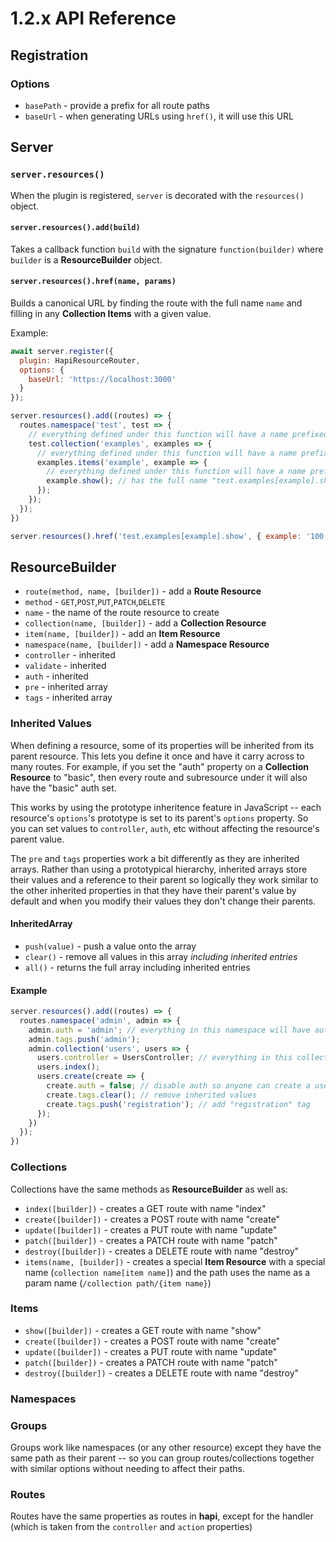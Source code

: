 # 1.2.x API Reference

## Registration

### Options

- `basePath` - provide a prefix for all route paths
- `baseUrl` - when generating URLs using `href()`, it will use this URL

## Server

### `server.resources()`

When the plugin is registered, `server` is decorated with the `resources()` object.

#### `server.resources().add(build)`

Takes a callback function `build` with the signature `function(builder)` where `builder` is a **ResourceBuilder** object.

#### `server.resources().href(name, params)`

Builds a canonical URL by finding the route with the full name `name` and filling in any **Collection Items** with a given value.

Example:
```js
await server.register({
  plugin: HapiResourceRouter,
  options: {
    baseUrl: 'https://localhost:3000'
  }
});

server.resources().add((routes) => {
  routes.namespace('test', test => {
    // everything defined under this function will have a name prefixed with "test"
    test.collection('examples', examples => {
      // everything defined under this function will have a name prefixed with "test.examples"
      examples.items('example', example => {
        // everything defined under this function will have a name prefixed with "test.examples[example]"
        example.show(); // has the full name "test.examples[example].show" and the full route would be GET /test/examples/{example}
      });
    });
  });
})

server.resources().href('test.examples[example].show', { example: '100' }) === 'https://localhost:3000/test/examples/100'
```

## ResourceBuilder

- `route(method, name, [builder])` - add a **Route Resource**
 - `method` - `GET`,`POST`,`PUT`,`PATCH`,`DELETE`
 - `name` - the name of the route resource to create
- `collection(name, [builder])` - add a **Collection Resource**
- `item(name, [builder])` - add an **Item Resource**
- `namespace(name, [builder])` - add a **Namespace Resource**
- `controller` - inherited
- `validate` - inherited
- `auth` - inherited
- `pre` - inherited array
- `tags` - inherited array

### Inherited Values

When defining a resource, some of its properties will be inherited from its parent resource.  This lets you define it once and have it carry across to many routes.  For example, if you set the "auth" property on a **Collection Resource** to "basic", then every route and subresource under it will also have the "basic" auth set.

This works by using the prototype inheritence feature in JavaScript -- each resource's `options`'s prototype is set to its parent's `options` property. So you can set values to `controller`, `auth`, etc without affecting the resource's parent value.

The `pre` and `tags` properties work a bit differently as they are inherited arrays.  Rather than using a prototypical hierarchy, inherited arrays store their values and a reference to their parent so logically they work similar to the other inherited properties in that they have their parent's value by default and when you modify their values they don't change their parents.

#### InheritedArray

- `push(value)` - push a value onto the array
- `clear()` - remove all values in this array *including inherited entries*
- `all()` - returns the full array including inherited entries

#### Example

```js
server.resources().add((routes) => {
  routes.namespace('admin', admin => {
    admin.auth = 'admin'; // everything in this namespace will have auth: 'admin'
    admin.tags.push('admin');
    admin.collection('users', users => {
      users.controller = UsersController; // everything in this collection will use UsersController
      users.index();
      users.create(create => {
        create.auth = false; // disable auth so anyone can create a user
        create.tags.clear(); // remove inherited values
        create.tags.push('registration'); // add "registration" tag
      });
    })
  });
})
```

### Collections

Collections have the same methods as **ResourceBuilder** as well as:

- `index([builder])` - creates a GET route with name "index"
- `create([builder])` - creates a POST route with name "create"
- `update([builder])` - creates a PUT route with name "update"
- `patch([builder])` - creates a PATCH route with name "patch"
- `destroy([builder])` - creates a DELETE route with name "destroy"
- `items(name, [builder])` - creates a special **Item Resource** with a special name (`collection name[item name]`) and the path uses the name as a param name (`/collection path/{item name}`)

### Items

- `show([builder])` - creates a GET route with name "show"
- `create([builder])` - creates a POST route with name "create"
- `update([builder])` - creates a PUT route with name "update"
- `patch([builder])` - creates a PATCH route with name "patch"
- `destroy([builder])` - creates a DELETE route with name "destroy"

### Namespaces

### Groups

Groups work like namespaces (or any other resource) except they have the same path as their parent -- so you can group routes/collections together with similar options without needing to affect their paths.

### Routes

Routes have the same properties as routes in **hapi**, except for the handler (which is taken from the `controller` and `action` properties)